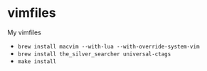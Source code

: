 # vimfiles
My vimfiles

- `brew install macvim --with-lua --with-override-system-vim`
- `brew install the_silver_searcher universal-ctags`
- `make install`
